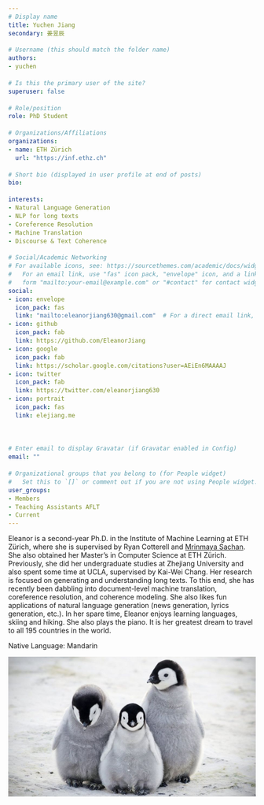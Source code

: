 ```yaml
---
# Display name
title: Yuchen Jiang
secondary: 姜昱辰

# Username (this should match the folder name)
authors:
- yuchen

# Is this the primary user of the site?
superuser: false

# Role/position
role: PhD Student

# Organizations/Affiliations
organizations:
- name: ETH Zürich
  url: "https://inf.ethz.ch"

# Short bio (displayed in user profile at end of posts)
bio: 

interests:
- Natural Language Generation
- NLP for long texts
- Coreference Resolution
- Machine Translation
- Discourse & Text Coherence

# Social/Academic Networking
# For available icons, see: https://sourcethemes.com/academic/docs/widgets/#icons
#   For an email link, use "fas" icon pack, "envelope" icon, and a link in the
#   form "mailto:your-email@example.com" or "#contact" for contact widget.
social:
- icon: envelope
  icon_pack: fas
  link: "mailto:eleanorjiang630@gmail.com"  # For a direct email link, use "mailto:test@example.org".
- icon: github
  icon_pack: fab
  link: https://github.com/EleanorJiang
- icon: google
  icon_pack: fab
  link: https://scholar.google.com/citations?user=AEiEn6MAAAAJ 
- icon: twitter
  icon_pack: fab
  link: https://twitter.com/eleanorjiang630
- icon: portrait
  icon_pack: fas
  link: elejiang.me



# Enter email to display Gravatar (if Gravatar enabled in Config)
email: ""
  
# Organizational groups that you belong to (for People widget)
#   Set this to `[]` or comment out if you are not using People widget.  
user_groups:
- Members
- Teaching Assistants AFLT
- Current
---
```


Eleanor is a second-year Ph.D. in the Institute of Machine Learning at ETH Zürich, where she is supervised by Ryan Cotterell and [Mrinmaya Sachan](https://sites.google.com/site/mrinsachan/). She also obtained her Master’s in Computer Science at ETH Zürich. Previously, she did her undergraduate studies at Zhejiang University and also spent some time at UCLA, supervised by Kai-Wei Chang. Her research is focused on generating and understanding long texts. To this end, she has recently been dabbling into document-level machine translation, coreference resolution, and coherence modeling. She also likes fun applications of natural language generation (news generation, lyrics generation, etc.). ​In her spare time, Eleanor enjoys learning languages, skiing and hiking. She also plays the piano. It is her greatest dream to travel to all 195 countries in the world. 

Native Language: Mandarin

<!-- Animal Form: Penguin -->

<img  class="avatar-small" src="penguin.jpg" style="float: center" />
